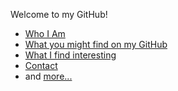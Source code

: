 Welcome to my GitHub!

- [Who I Am](https://github.com/IQ404/welcome/blob/main/about-me.md)
- [What you might find on my GitHub](https://github.com/IQ404/welcome/blob/main/my-projects.md)
- [What I find interesting](https://github.com/IQ404/welcome/blob/main/my-interests.md)
- [Contact](https://github.com/IQ404/welcome/blob/main/contact.md)
- and [more...](https://github.com/IQ404/welcome/blob/main/README.md)

<!--
**IQ404/IQ404** is a ✨ _special_ ✨ repository because its `README.md` (this file) appears on your GitHub profile.

Here are some ideas to get you started:

- 🔭 I’m currently working on ...
- 🌱 I’m currently learning ...
- 👯 I’m looking to collaborate on ...
- 🤔 I’m looking for help with ...
- 💬 Ask me about ...
- 📫 How to reach me: ...
- 😄 Pronouns: ...
- ⚡ Fun fact: ...
-->
